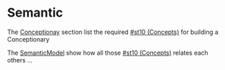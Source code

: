 Semantic
==

The <a href="https://github.com/babonet13/HelloWorld/">Conceptionay</a> section list the required <a href="https://github.com/iPlumb3r/Th3Sr1b3Pr0j3ct/blob/master/1_Semantic/Conceptionary/%23st10_Signified.md">#st10 (Concepts)</a> for building a Conceptionary   

The <a href="https://github.com/babonet13/HelloWorld/">SemanticModel</a> show how all those <a href="https://github.com/iPlumb3r/Th3Sr1b3Pr0j3ct/blob/master/1_Semantic/Conceptionary/%23st10_Signified.md">#st10 (Concepts)</a> relates each others ...
